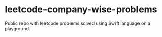 # leetcode-company-wise-problems
Public repo with leetcode problems solved using Swift language on a playground.
